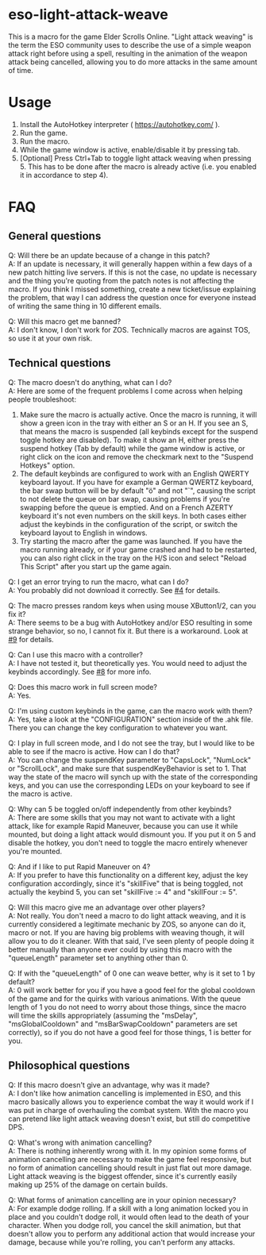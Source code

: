 # eso-light-attack-weave
This is a macro for the game Elder Scrolls Online. "Light attack weaving" is the term the ESO community uses to describe the use of a simple weapon attack right before using a spell, resulting in the animation of the weapon attack being cancelled, allowing you to do more attacks in the same amount of time.

# Usage #
1. Install the AutoHotkey interpreter ( https://autohotkey.com/ ).
2. Run the game.
3. Run the macro.
4. While the game window is active, enable/disable it by pressing tab.
5. \[Optional\] Press Ctrl+Tab to toggle light attack weaving when pressing 5. This has to be done after the macro is already active (i.e. you enabled it in accordance to step 4).

# FAQ #
## General questions
Q: Will there be an update because of a change in this patch?  
A: If an update is necessary, it will generally happen within a few days of a new patch hitting live servers. If this is not the case, no update is necessary and the thing you're quoting from the patch notes is not affecting the macro. If you think I missed something, create a new ticket/issue explaining the problem, that way I can address the question once for everyone instead of writing the same thing in 10 different emails.

Q: Will this macro get me banned?  
A: I don't know, I don't work for ZOS. Technically macros are against TOS, so use it at your own risk.

## Technical questions
Q: The macro doesn't do anything, what can I do?  
A: Here are some of the frequent problems I come across when helping people troubleshoot:
   1. Make sure the macro is actually active. Once the macro is running, it will show a green icon in the tray with either an S or an H. If you see an S, that means the macro is suspended (all keybinds except for the suspend toggle hotkey are disabled). To make it show an H, either press the suspend hotkey (Tab by default) while the game window is active, or right click on the icon and remove the checkmark next to the "Suspend Hotkeys" option.
   2. The default keybinds are configured to work with an English QWERTY keyboard layout. If you have for example a German QWERTZ keyboard, the bar swap button will be by default "ö" and not "\`", causing the script to not delete the queue on bar swap, causing problems if you're swapping before the queue is emptied. And on a French AZERTY keyboard it's not even numbers on the skill keys. In both cases either adjust the keybinds in the configuration of the script, or switch the keyboard layout to English in windows.
   3. Try starting the macro after the game was launched. If you have the macro running already, or if your game crashed and had to be restarted, you can also right click in the tray on the H/S icon and select "Reload This Script" after you start up the game again.

Q: I get an error trying to run the macro, what can I do?  
A: You probably did not download it correctly. See [#4](https://github.com/256shadesofgrey/eso-light-attack-weave/issues/4) for details.

Q: The macro presses random keys when using mouse XButton1/2, can you fix it?  
A: There seems to be a bug with AutoHotkey and/or ESO resulting in some strange behavior, so no, I cannot fix it. But there is a workaround. Look at [#9](https://github.com/256shadesofgrey/eso-light-attack-weave/issues/9) for details.

Q: Can I use this macro with a controller?  
A: I have not tested it, but theoretically yes. You would need to adjust the keybinds accordingly. See [#8](https://github.com/256shadesofgrey/eso-light-attack-weave/issues/8) for more info.

Q: Does this macro work in full screen mode?  
A: Yes.

Q: I'm using custom keybinds in the game, can the macro work with them?  
A: Yes, take a look at the "CONFIGURATION" section inside of the .ahk file. There you can change the key configuration to whatever you want.

Q: I play in full screen mode, and I do not see the tray, but I would like to be able to see if the macro is active. How can I do that?  
A: You can change the suspendKey parameter to "CapsLock", "NumLock" or "ScrollLock", and make sure that suspendKeyBehavior is set to 1. That way the state of the macro will synch up with the state of the corresponding keys, and you can use the corresponding LEDs on your keyboard to see if the macro is active.

Q: Why can 5 be toggled on/off independently from other keybinds?  
A: There are some skills that you may not want to activate with a light attack, like for example Rapid Maneuver, because you can use it while mounted, but doing a light attack would dismount you. If you put it on 5 and disable the hotkey, you don't need to toggle the macro entirely whenever you're mounted. 

Q: And if I like to put Rapid Maneuver on 4?  
A: If you prefer to have this functionality on a different key, adjust the key configuration accordingly, since it's "skillFive" that is being toggled, not actually the keybind 5, you can set "skillFive := 4" and "skillFour := 5".

Q: Will this macro give me an advantage over other players?  
A: Not really. You don't need a macro to do light attack weaving, and it is currently considered a legitimate mechanic by ZOS, so anyone can do it, macro or not. If you are having big problems with weaving though, it will allow you to do it cleaner. With that said, I've seen plenty of people doing it better manually than anyone ever could by using this macro with the "queueLength" parameter set to anything other than 0.

Q: If with the "queueLength" of 0 one can weave better, why is it set to 1 by default?  
A: 0 will work better for you if you have a good feel for the global cooldown of the game and for the quirks with various animations. With the queue length of 1 you do not need to worry about those things, since the macro will time the skills appropriately (assuming the "msDelay", "msGlobalCooldown" and "msBarSwapCooldown" parameters are set correctly), so if you do not have a good feel for those things, 1 is better for you.

## Philosophical questions
Q: If this macro doesn't give an advantage, why was it made?  
A: I don't like how animation cancelling is implemented in ESO, and this macro basically allows you to experience combat the way it would work if I was put in charge of overhauling the combat system. With the macro you can pretend like light attack weaving doesn't exist, but still do competitive DPS.

Q: What's wrong with animation cancelling?  
A: There is nothing inherently wrong with it. In my opinion some forms of animation cancelling are necessary to make the game feel responsive, but no form of animation cancelling should result in just flat out more damage. Light attack weaving is the biggest offender, since it's currently easily making up 25% of the damage on certain builds.

Q: What forms of animation cancelling are in your opinion necessary?  
A: For example dodge rolling. If a skill with a long animation locked you in place and you couldn't dodge roll, it would often lead to the death of your character. When you dodge roll, you cancel the skill animation, but that doesn't allow you to perform any additional action that would increase your damage, because while you're rolling, you can't perform any attacks.

